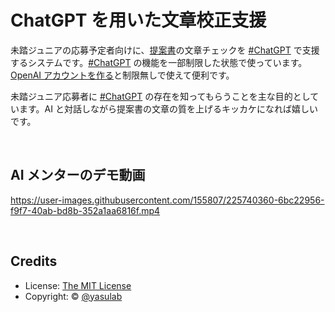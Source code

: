 # ChatGPT を用いた文章校正支援

未踏ジュニアの応募予定者向けに、[提案書](https://jr.mitou.org/download)の文章チェックを [#ChatGPT](https://twitter.com/hashtag/ChatGPT) で支援するシステムです。[#ChatGPT](https://twitter.com/hashtag/ChatGPT) の機能を一部制限した状態で使っています。[OpenAI アカウントを作る](https://chat.openai.com/chat)と制限無しで使えて便利です。

未踏ジュニア応募者に [#ChatGPT](https://twitter.com/hashtag/ChatGPT) の存在を知ってもらうことを主な目的としています。AI と対話しながら提案書の文章の質を上げるキッカケになれば嬉しいです。

<br>

## AI メンターのデモ動画

https://user-images.githubusercontent.com/155807/225740360-6bc22956-f9f7-40ab-bd8b-352a1aa6816f.mp4

<br>

## Credits

- License: [The MIT License](https://github.com/yasulab/gpt-linter/blob/main/LICENSE.md)
- Copyright: &copy; [@yasulab](https://twitter.com/yasulab)
